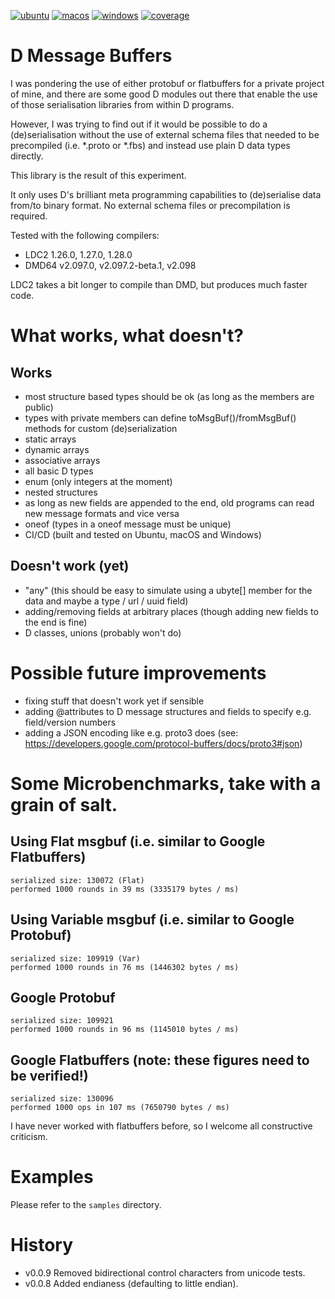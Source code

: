 [![ubuntu](https://github.com/sinisa-susnjar/msgbuf/actions/workflows/ubuntu.yml/badge.svg)](https://github.com/sinisa-susnjar/msgbuf/actions/workflows/ubuntu.yml) [![macos](https://github.com/sinisa-susnjar/msgbuf/actions/workflows/macos.yml/badge.svg)](https://github.com/sinisa-susnjar/msgbuf/actions/workflows/macos.yml) [![windows](https://github.com/sinisa-susnjar/msgbuf/actions/workflows/windows.yml/badge.svg)](https://github.com/sinisa-susnjar/msgbuf/actions/workflows/windows.yml) [![coverage](https://codecov.io/gh/sinisa-susnjar/msgbuf/branch/main/graph/badge.svg?token=1C9K09MWJ5)](https://codecov.io/gh/sinisa-susnjar/msgbuf)

# D Message Buffers

I was pondering the use of either protobuf or flatbuffers for a private project of mine, and there are some good D modules out there that enable the use of those serialisation libraries from within D programs.

However, I was trying to find out if it would be possible to do a (de)serialisation without the use of external schema files that needed to be precompiled (i.e. *.proto or *.fbs) and instead use plain D data types directly.

This library is the result of this experiment.

It only uses D's brilliant meta programming capabilities to (de)serialise data from/to binary format. No external schema files or precompilation is required.

Tested with the following compilers:

* LDC2 1.26.0, 1.27.0, 1.28.0
* DMD64 v2.097.0, v2.097.2-beta.1, v2.098

LDC2 takes a bit longer to compile than DMD, but produces much faster code.

# What works, what doesn't?

## Works

* most structure based types should be ok (as long as the members are public)
* types with private members can define toMsgBuf()/fromMsgBuf() methods for custom (de)serialization
* static arrays
* dynamic arrays
* associative arrays
* all basic D types
* enum (only integers at the moment)
* nested structures
* as long as new fields are appended to the end, old programs can read new message formats and vice versa
* oneof (types in a oneof message must be unique)
* CI/CD (built and tested on Ubuntu, macOS and Windows)

## Doesn't work (yet)

* "any" (this should be easy to simulate using a ubyte[] member for the data and maybe a type / url / uuid field)
* adding/removing fields at arbitrary places (though adding new fields to the end is fine)
* D classes, unions (probably won't do)

# Possible future improvements

* fixing stuff that doesn't work yet if sensible
* adding @attributes to D message structures and fields to specify e.g. field/version numbers
* adding a JSON encoding like e.g. proto3 does (see: https://developers.google.com/protocol-buffers/docs/proto3#json)

# Some Microbenchmarks, take with a grain of salt.

## Using Flat msgbuf (i.e. similar to Google Flatbuffers)

	serialized size: 130072 (Flat)
	performed 1000 rounds in 39 ms (3335179 bytes / ms)

## Using Variable msgbuf (i.e. similar to Google Protobuf)

	serialized size: 109919 (Var)
	performed 1000 rounds in 76 ms (1446302 bytes / ms)

## Google Protobuf

	serialized size: 109921
	performed 1000 rounds in 96 ms (1145010 bytes / ms)

## Google Flatbuffers (note: these figures need to be verified!)

	serialized size: 130096
	performed 1000 ops in 107 ms (7650790 bytes / ms)

I have never worked with flatbuffers before, so I welcome all
constructive criticism.

# Examples

Please refer to the `samples` directory.

# History

* v0.0.9 Removed bidirectional control characters from unicode tests.
* v0.0.8 Added endianess (defaulting to little endian).
